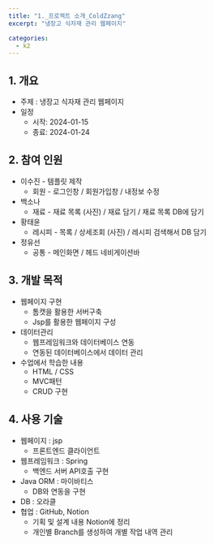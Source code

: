 ```yaml
---
title: "1._프로젝트 소개_ColdZzang"
excerpt: "냉장고 식자재 관리 웹페이지"

categories:
  - k2
---
```


## 1. 개요
- 주제 : 냉장고 식자재 관리 웹페이지
- 일정
  - 시작: 2024-01-15
  - 종료: 2024-01-24
  
## 2. 참여 인원
- 이수진 - 템플릿 제작
    - 회원 - 로그인창 / 회원가입창 / 내정보 수정
- 백소나
    - 재료 - 재료 목록 (사진) / 재료 담기 / 재료 목록 DB에 담기
- 황태윤
    - 레시피 - 목록 / 상세조회 (사진)  / 레시피 검색해서 DB 담기
- 정유선
    - 공통 - 메인화면 / 헤드 네비게이션바

## 3. 개발 목적
- 웹페이지 구현
    - 톰캣을 활용한 서버구축
    - Jsp를 활용한 웹페이지 구성
- 데이터관리
    - 웹프레임워크와 데이터베이스 연동
    - 연동된 데이터베이스에서 데이터 관리
- 수업에서 학습한 내용
    - HTML / CSS
    - MVC패턴
    - CRUD 구현

## 4. 사용 기술
- 웹페이지 : jsp
    - 프론트엔드 클라이언트
- 웹프레임워크 : Spring
    - 백엔드 서버 API호출 구현
- Java ORM : 마이바티스
    - DB와 연동을 구현
- DB : 오라클
- 협업 : GitHub, Notion
    - 기획 및 설계 내용 Notion에 정리
    - 개인별 Branch를 생성하여 개별 작업 내역 관리